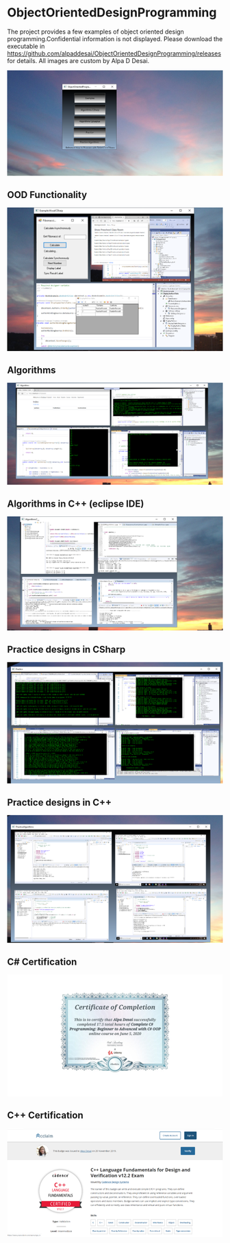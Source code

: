 # ObjectOrientedDesignProgramming

The project provides a few examples of object oriented design programming.Confidential information is not displayed. 
Please download the executable in https://github.com/alpaddesai/ObjectOrientedDesignProgramming/releases for details. 
All images are custom by Alpa D Desai.

![image](ImageAlgorithms.png)

## OOD Functionality
![image](OOPCSharp.png)

## Algorithms 
![image](AlgorithmsImage.png)

## Algorithms in C++ (eclipse IDE)
![image](AlgorithmsC++.png)

## Practice designs in CSharp
![image](PracticeImage.png)

## Practice designs in C++
![image](algorithms.png)

## C# Certification
![image](CSharpCertificate.jpg)

## C++ Certification
![image](C++_Certification.png)
